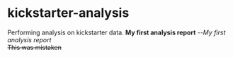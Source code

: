 # kickstarter-analysis
Performing analysis on kickstarter data.
**My first analysis report**
--*My first analysis report*\
~~This was mistaken~~
